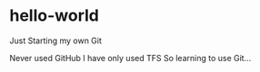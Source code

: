 # hello-world
Just Starting my own Git


Never used GitHub
I have only used TFS
So learning to use Git...
